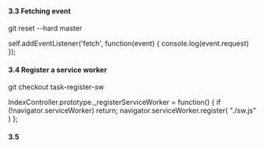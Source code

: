 #### 3.3 Fetching event

git reset --hard master

self.addEventListener('fetch', function(event) {
  console.log(event.request)
  });

#### 3.4 Register a service worker

git checkout task-register-sw

IndexController.prototype._registerServiceWorker = function() {
  if (!navigator.serviceWorker) return;
  navigator.serviceWorker.register( "./sw.js" )
};

#### 3.5

